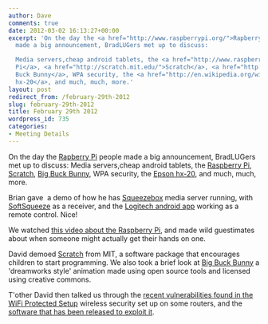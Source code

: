 ```yaml
---
author: Dave
comments: true
date: 2012-03-02 16:13:27+00:00
excerpt: 'On the day the <a href="http://www.raspberrypi.org/">Rapberry Pi</a> people
  made a big announcement, BradLUGers met up to discuss:

  Media servers,cheap android tablets, the <a href="http://www.raspberrypi.org/">Raspberry
  Pi</a>, <a href="http://scratch.mit.edu/">Scratch</a>, <a href="http://www.bigbuckbunny.org/">Big
  Buck Bunny</a>, WPA security, the <a href="http://en.wikipedia.org/wiki/Epson_HX-20">Epson
  hx-20</a>, and much, much, more.'
layout: post
redirect_from: /february-29th-2012
slug: february-29th-2012
title: February 29th 2012
wordpress_id: 735
categories:
- Meeting Details
---
```


On the day the [Rapberry Pi](http://www.raspberrypi.org/) people made a big announcement, BradLUGers met up to discuss:
Media servers,cheap android tablets, the [Raspberry Pi](http://www.raspberrypi.org/), [Scratch](http://scratch.mit.edu/), [Big Buck Bunny](http://www.bigbuckbunny.org/), WPA security, the [Epson hx-20](http://en.wikipedia.org/wiki/Epson_HX-20), and much, much, more.

Brian gave  a demo of how he has [Squeezebox](http://www.mysqueezebox.com) media server running, with [SoftSqueeze](http://softsqueeze.sourceforge.net/) as a receiver, and the [Logitech android app](https://market.android.com/details?id=com.logitech.squeezeboxremote&hl=en) working as a remote control. Nice!

We watched [this video about the Raspberry Pi](http://www.youtube.com/watch?v=6BbufUp_HNs), and made wild guestimates about when someone might actually get their hands on one.

David demoed [Scratch](http://scratch.mit.edu/) from MIT, a software package that encourages children to start programming. We also took a brief look at [Big Buck Bunny](http://www.bigbuckbunny.org/) a 'dreamworks style' animation made using open source tools and licensed using creative commons.

T'other David then talked us through the [recent vulnerabilities found in the WiFi Protected Setup](https://threatpost.com/en_us/blogs/wifi-protected-setup-flaw-can-lead-compromise-router-pins-122711) wireless security set up on some routers, and the [software that has been released to exploit it](http://threatpost.com/en_us/blogs/attack-tool-released-wps-pin-vulnerability-122911).
